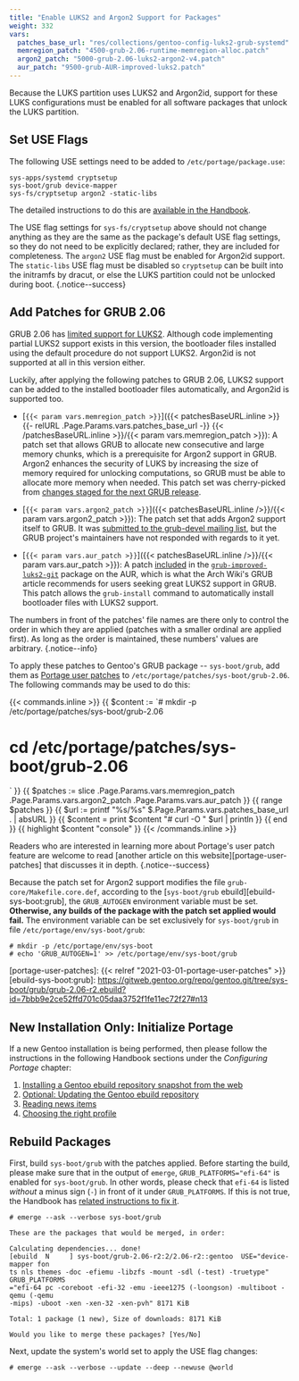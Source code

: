 ```yaml
---
title: "Enable LUKS2 and Argon2 Support for Packages"
weight: 332
vars:
  patches_base_url: "res/collections/gentoo-config-luks2-grub-systemd"
  memregion_patch: "4500-grub-2.06-runtime-memregion-alloc.patch"
  argon2_patch: "5000-grub-2.06-luks2-argon2-v4.patch"
  aur_patch: "9500-grub-AUR-improved-luks2.patch"
---
```


Because the LUKS partition uses LUKS2 and Argon2id, support for these LUKS
configurations must be enabled for all software packages that unlock the LUKS
partition.

## Set USE Flags

The following USE settings need to be added to `/etc/portage/package.use`:

```
sys-apps/systemd cryptsetup
sys-boot/grub device-mapper
sys-fs/cryptsetup argon2 -static-libs
```

The detailed instructions to do this are [available in the
Handbook][handbook-use-flags].

[handbook-use-flags]: https://wiki.gentoo.org/wiki/Handbook:AMD64/Working/USE#Declaring_USE_flags_for_individual_packages

The USE flag settings for `sys-fs/cryptsetup` above should not change anything
as they are the same as the package's default USE flag settings, so they do not
need to be explicitly declared; rather, they are included for completeness.
The `argon2` USE flag must be enabled for Argon2id support.  The `static-libs`
USE flag must be disabled so `cryptsetup` can be built into the initramfs by
dracut, or else the LUKS partition could not be unlocked during boot.
{.notice--success}

## Add Patches for GRUB 2.06

GRUB 2.06 has [limited support for LUKS2][arch-wiki-grub-luks2].  Although code
implementing partial LUKS2 support exists in this version, the bootloader files
installed using the default procedure do not support LUKS2.  Argon2id is not
supported at all in this version either.

Luckily, after applying the following patches to GRUB 2.06, LUKS2 support can
be added to the installed bootloader files automatically, and Argon2id is
supported too.

- [`{{< param vars.memregion_patch >}}`]({{< patchesBaseURL.inline >}}
{{- relURL .Page.Params.vars.patches_base_url -}}
{{< /patchesBaseURL.inline >}}/{{< param vars.memregion_patch >}}): A patch set
  that allows GRUB to allocate new consecutive and large memory chunks, which
  is a prerequisite for Argon2 support in GRUB.  Argon2 enhances the security
  of LUKS by increasing the size of memory required for unlocking computations,
  so GRUB must be able to allocate more memory when needed.  This patch set was
  cherry-picked from [changes staged for the next GRUB
  release][grub-git-memregion-patch].

- [`{{< param vars.argon2_patch >}}`]({{< patchesBaseURL.inline />}}/{{< param
  vars.argon2_patch >}}): The patch set that adds Argon2 support itself to
  GRUB.  It was [submitted to the grub-devel mailing
  list][grub-devel-argon2-v4], but the GRUB project's maintainers have not
  responded with regards to it yet.

- [`{{< param vars.aur_patch >}}`]({{< patchesBaseURL.inline />}}/{{< param
  vars.aur_patch >}}): A patch [included][aur-git-grub-install-luks2-patch] in
  the [`grub-improved-luks2-git`][aur-grub-improved-luks2-git] package on the
  AUR, which is what the Arch Wiki's GRUB article recommends for users seeking
  great LUKS2 support in GRUB.  This patch allows the `grub-install` command to
  automatically install bootloader files with LUKS2 support.

The numbers in front of the patches' file names are there only to control the
order in which they are applied (patches with a smaller ordinal are applied
first).  As long as the order is maintained, these numbers' values are
arbitrary.
{.notice--info}

To apply these patches to Gentoo's GRUB package -- `sys-boot/grub`, add them as
[Portage user patches][gentoo-wiki-etc-portage-patches] to
`/etc/portage/patches/sys-boot/grub-2.06`.  The following commands may be used
to do this:

{{< commands.inline >}}
{{ $content := `# mkdir -p /etc/portage/patches/sys-boot/grub-2.06
# cd /etc/portage/patches/sys-boot/grub-2.06
` }}
{{ $patches := slice
    .Page.Params.vars.memregion_patch
    .Page.Params.vars.argon2_patch
    .Page.Params.vars.aur_patch
}}
{{ range $patches }}
{{ $url := printf "%s/%s" $.Page.Params.vars.patches_base_url . | absURL }}
{{ $content = print $content "# curl -O " $url | println }}
{{ end }}
{{ highlight $content "console" }}
{{< /commands.inline >}}

Readers who are interested in learning more about Portage's user patch feature
are welcome to read [another article on this website][portage-user-patches]
that discusses it in depth.
{.notice--success}

Because the patch set for Argon2 support modifies the file
`grub-core/Makefile.core.def`, according to the [`sys-boot/grub`
ebuild][ebuild-sys-boot:grub], the `GRUB_AUTOGEN` environment variable must be
set.  **Otherwise, any builds of the package with the patch set applied would
fail.**  The environment variable can be set exclusively for `sys-boot/grub` in
file `/etc/portage/env/sys-boot/grub`:

```console
# mkdir -p /etc/portage/env/sys-boot
# echo 'GRUB_AUTOGEN=1' >> /etc/portage/env/sys-boot/grub
```

[arch-wiki-grub-luks2]: https://wiki.archlinux.org/title/GRUB#LUKS2
[grub-git-memregion-patch]: https://git.savannah.gnu.org/cgit/grub.git/log/?qt=range&q=8afa5ef45..1df293482
[grub-devel-argon2-v4]: https://lists.gnu.org/archive/html/grub-devel/2021-08/msg00027.html
[aur-grub-improved-luks2-git]: https://aur.archlinux.org/packages/grub-improved-luks2-git
[aur-git-grub-install-luks2-patch]: https://aur.archlinux.org/cgit/aur.git/tree/grub-install_luks2.patch?h=grub-improved-luks2-git&id=27612416769e544d2c08d29932fff69129cb143a
[gentoo-wiki-etc-portage-patches]: https://wiki.gentoo.org/wiki//etc/portage/patches
[portage-user-patches]: {{< relref "2021-03-01-portage-user-patches" >}}
[ebuild-sys-boot:grub]: https://gitweb.gentoo.org/repo/gentoo.git/tree/sys-boot/grub/grub-2.06-r2.ebuild?id=7bbb9e2ce52ffd701c05daa3752f1fe11ec72f27#n13

## New Installation Only: Initialize Portage

If a new Gentoo installation is being performed, then please follow the
instructions in the following Handbook sections under the *Configuring Portage*
chapter:
1. [Installing a Gentoo ebuild repository snapshot from the web](https://wiki.gentoo.org/wiki/Handbook:AMD64/Installation/Base#Installing_a_Gentoo_ebuild_repository_snapshot_from_the_web)
2. [Optional: Updating the Gentoo ebuild repository](https://wiki.gentoo.org/wiki/Handbook:AMD64/Installation/Base#Optional:_Updating_the_Gentoo_ebuild_repository)
3. [Reading news items](https://wiki.gentoo.org/wiki/Handbook:AMD64/Installation/Base#Reading_news_items)
4. [Choosing the right profile](https://wiki.gentoo.org/wiki/Handbook:AMD64/Installation/Base#Choosing_the_right_profile)

## Rebuild Packages

First, build `sys-boot/grub` with the patches applied.  Before starting the
build, please make sure that in the output of `emerge`,
`GRUB_PLATFORMS="efi-64"` is enabled for `sys-boot/grub`.  In other words,
please check that `efi-64` is listed *without* a minus sign (`-`) in front of
it under `GRUB_PLATFORMS`.  If this is not true, the Handbook has [related
instructions to fix it][handbook-grub-emerge].
```console
# emerge --ask --verbose sys-boot/grub

These are the packages that would be merged, in order:

Calculating dependencies... done!
[ebuild  N     ] sys-boot/grub-2.06-r2:2/2.06-r2::gentoo  USE="device-mapper fon
ts nls themes -doc -efiemu -libzfs -mount -sdl (-test) -truetype" GRUB_PLATFORMS
="efi-64 pc -coreboot -efi-32 -emu -ieee1275 (-loongson) -multiboot -qemu (-qemu
-mips) -uboot -xen -xen-32 -xen-pvh" 8171 KiB

Total: 1 package (1 new), Size of downloads: 8171 KiB

Would you like to merge these packages? [Yes/No]
```

Next, update the system's world set to apply the USE flag changes:
```console
# emerge --ask --verbose --update --deep --newuse @world
```

[handbook-grub-emerge]: https://wiki.gentoo.org/wiki/Handbook:AMD64/Installation/Bootloader#Emerge
